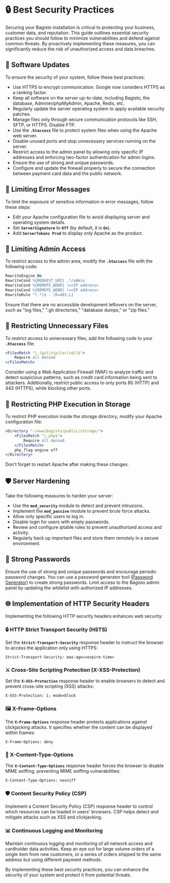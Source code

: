 # 🔒 Best Security Practices

Securing your Bagisto installation is critical to protecting your business, customer data, and reputation. This guide outlines essential security practices you should follow to minimize vulnerabilities and defend against common threats. By proactively implementing these measures, you can significantly reduce the risk of unauthorized access and data breaches.

## 🔄 Software Updates

To ensure the security of your system, follow these best practices:

- Use HTTPS to encrypt communication. Google now considers HTTPS as a ranking factor.
- Keep all software on the server up-to-date, including Bagisto, the database, Adminer/phpMyAdmin, Apache, Redis, etc.
- Regularly update the server operating system to apply available security patches.
- Manage files only through secure communication protocols like SSH, SFTP, or HTTPS. Disable FTP.
- Use the **`.htaccess`** file to protect system files when using the Apache web server.
- Disable unused ports and stop unnecessary services running on the server.
- Restrict access to the admin panel by allowing only specific IP addresses and enforcing two-factor authentication for admin logins.
- Ensure the use of strong and unique passwords.
- Configure and update the firewall properly to secure the connection between payment card data and the public network.

## 🚫 Limiting Error Messages

To limit the exposure of sensitive information in error messages, follow these steps:

- Edit your Apache configuration file to avoid displaying server and operating system details.
- Set **`ServerSignature`** to **`Off`** (by default, it is **`On`**).
- Add **`ServerTokens Prod`** to display only Apache as the product.

## 🔐 Limiting Admin Access

To restrict access to the admin area, modify the **`.htaccess`** file with the following code:

```apache
RewriteEngine On
RewriteCond %{REQUEST_URI} .*/admin
RewriteCond %{REMOTE_ADDR} !=<IP address>
RewriteCond %{REMOTE_ADDR} !=<IP address>
RewriteRule ^(.*)$ - [R=403,L]
```

Ensure that there are no accessible development leftovers on the server, such as "log files," ".git directories," "database dumps," or "zip files."

## 📁 Restricting Unnecessary Files

To restrict access to unnecessary files, add the following code to your **`.htaccess`** file:

```apache
<FilesMatch "\.(git|zip|tar|sql)$">
    Require all denied
</FilesMatch>
```

Consider using a Web Application Firewall (WAF) to analyze traffic and detect suspicious patterns, such as credit card information being sent to attackers. Additionally, restrict public access to only ports 80 (HTTP) and 443 (HTTPS), while blocking other ports.

## 🚫 Restricting PHP Execution in Storage

To restrict PHP execution inside the storage directory, modify your Apache configuration file:

```apache
<Directory "~/www/bagisto/public/storage/">
    <FilesMatch "\.php$">
        Require all denied
    </FilesMatch>
    php_flag engine off
</Directory>
```

Don't forget to restart Apache after making these changes.

## 🛡️ Server Hardening

Take the following measures to harden your server:

- Use the **`mod_security`** module to detect and prevent intrusions.
- Implement the **`mod_passive`** module to prevent brute force attacks.
- Allow only specific users to log in.
- Disable login for users with empty passwords.
- Review and configure iptable rules to prevent unauthorized access and activity.
- Regularly back up important files and store them remotely in a secure environment.

## 🔑 Strong Passwords

Ensure the use of strong and unique passwords and encourage periodic password changes. You can use a password generator tool ([Password Generator](https://passwords-generator.org/)) to create strong passwords. Limit access to the Bagisto admin panel by updating the whitelist with authorized IP addresses.

## 🌐 Implementation of HTTP Security Headers

Implementing the following HTTP security headers enhances web security:

### 🔒 HTTP Strict Transport Security (HSTS)

Set the **`Strict-Transport-Security`** response header to instruct the browser to access the application only using HTTPS:

```
Strict-Transport-Security: max-age=<expire-time>
```

### ⚔️ Cross-Site Scripting Protection (X-XSS-Protection)

Set the **`X-XSS-Protection`** response header to enable browsers to detect and prevent cross-site scripting (XSS) attacks:

```
X-XSS-Protection: 1; mode=block
```

### 🖼️ X-Frame-Options

The **`X-Frame-Options`** response header protects applications against clickjacking attacks. It specifies whether the content can be displayed within frames:

```
X-Frame-Options: deny
```

### 📄 X-Content-Type-Options

The **`X-Content-Type-Options`** response header forces the browser to disable MIME sniffing, preventing MIME sniffing vulnerabilities:

```
X-Content-Type-Options: nosniff
```

### 🛡️ Content Security Policy (CSP)

Implement a Content Security Policy (CSP) response header to control which resources can be loaded in users' browsers. CSP helps detect and mitigate attacks such as XSS and clickjacking.

### 📊 Continuous Logging and Monitoring

Maintain continuous logging and monitoring of all network access and cardholder data activities. Keep an eye out for large volume orders of a single item from new customers, or a series of orders shipped to the same address but using different payment methods.

By implementing these best security practices, you can enhance the security of your system and protect it from potential threats.